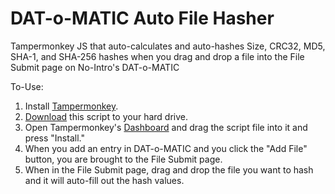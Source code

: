 # DAT-o-MATIC Auto File Hasher
Tampermonkey JS that auto-calculates and auto-hashes Size, CRC32, MD5, SHA-1, and SHA-256 hashes when you drag and drop a file into the File Submit page on No-Intro's DAT-o-MATIC

To-Use:
1. Install [Tampermonkey](https://www.tampermonkey.net/).
2. [Download](https://github.com/rarenight/datomatic-auto-file-hasher/raw/main/dom-hasher.js) this script to your hard drive.
3. Open Tampermonkey's [Dashboard](chrome-extension://dhdgffkkebhmkfjojejmpbldmpobfkfo/options.html#nav=dashboard) and drag the script file into it and press "Install."
4. When you add an entry in DAT-o-MATIC and you click the "Add File" button, you are brought to the File Submit page.
5. When in the File Submit page, drag and drop the file you want to hash and it will auto-fill out the hash values.
